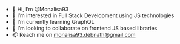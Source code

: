 - 👋 Hi, I’m @Monalisa93
- 👀 I’m interested in Full Stack Development using JS technologies
- 🌱 I’m currently learning GraphQL
- 💞️ I’m looking to collaborate on frontend JS based libraries
- 📫 Reach me on monalisa93.debnath@gmail.com

<!---
Monalisa93/Monalisa93 is a ✨ special ✨ repository because its `README.md` (this file) appears on your GitHub profile.
You can click the Preview link to take a look at your changes.
--->
